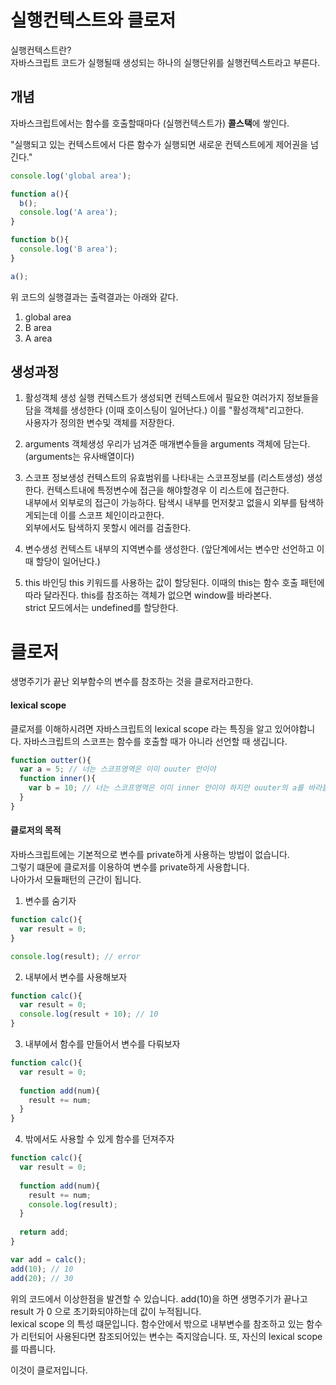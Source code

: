 # 실행컨텍스트와 클로저 

실행컨텍스트란?    
자바스크립트 코드가 실행될때 생성되는 하나의 실행단위를 실행컨텍스트라고 부른다.  

## 개념 
자바스크립트에서는 함수를 호출할때마다 (실행컨텍스트가) **콜스택**에 쌓인다.   

"실행되고 있는 컨텍스트에서 다른 함수가 실행되면 새로운 컨텍스트에게 제어권을 넘긴다."

```js
console.log('global area');

function a(){
  b();
  console.log('A area');
}

function b(){
  console.log('B area');
}

a();
```

위 코드의 실행결과는 출력결과는 아래와 같다. 

1. global area
2. B area
3. A area 

## 생성과정 

1. 활성객체 생성 
실행 컨텍스트가 생성되면 컨텍스트에서 필요한 여러가지 정보들을 담을 객체를 생성한다 (이때 호이스팅이 일어난다.) 이를 "활성객체"리고한다.   
사용자가 정의한 변수및 객체를 저장한다.  

2. arguments 객체생성
우리가 넘겨준 매개변수들을 arguments 객체에 담는다. (arguments는 유사배열이다) 
 
3. 스코프 정보생성 
컨텍스트의 유효범위를 나타내는 스코프정보를 (리스트생성) 생성한다. 컨텍스트내에 특정변수에 접근을 해야할경우 이 리스트에 접근한다.   
내부에서 외부로의 접근이 가능하다. 탐색시 내부를 먼저찾고 없을시 외부를 탐색하게되는데 이를 스코프 체인이라고한다.   
외부에서도 탐색하지 못할시 에러를 검출한다. 

4. 변수생성 
컨텍스트 내부의 지역변수를 생성한다. (앞단계에서는 변수만 선언하고 이때 할당이 일어난다.) 

5. this 바인딩 
this 키워드를 사용하는 값이 할당된다. 이때의 this는 함수 호출 패턴에 따라 달라진다. this를 참조하는 객체가 없으면 window를 바라본다.  
strict 모드에서는 undefined를 할당한다.  


# 클로저 
생명주기가 끝난 외부함수의 변수를 참조하는 것을 클로저라고한다.    

#### lexical scope
클로저를 이해하시려면 자바스크립트의 lexical scope 라는 특징을 알고 있어야합니다. 
자바스크립트의 스코프는 함수를 호출할 때가 아니라 선언할 때 생깁니다.  

````js
function outter(){
  var a = 5; // 너는 스코프영역은 이미 ouuter 안이야
  function inner(){
    var b = 10; // 너는 스코프영역은 이미 inner 안이야 하지만 ouuter의 a를 바라볼 수 있어
  }
}
````

#### 클로저의 목적 
자바스크립트에는 기본적으로 변수를 private하게 사용하는 방법이 없습니다.   
그렇기 떄문에 클로저를 이용하여 변수를 private하게 사용합니다.   
나아가서 모듈패턴의 근간이 됩니다.  

1. 변수를 숨기자
```js
function calc(){
  var result = 0;
}

console.log(result); // error 
``` 

2. 내부에서 변수를 사용해보자
```js
function calc(){
  var result = 0;
  console.log(result + 10); // 10
}
```

3. 내부에서 함수를 만들어서 변수를 다뤄보자
```js
function calc(){
  var result = 0;
  
  function add(num){
    result += num;
  }
}
```

4. 밖에서도 사용할 수 있게 함수를 던져주자 

```js
function calc(){
  var result = 0;
  
  function add(num){
    result += num;
    console.log(result);
  }
  
  return add;
}

var add = calc(); 
add(10); // 10
add(20); // 30
```

위의 코드에서 이상한점을 발견할 수 있습니다. add(10)을 하면 생명주기가 끝나고 result 가 0 으로 초기화되야하는데 값이 누적됩니다.  
lexical scope 의 특성 떄문입니다. 함수안에서 밖으로 내부변수를 참조하고 있는 함수가 리턴되어 사용된다면 참조되어있는 변수는 죽지않습니다.
또, 자신의 lexical scope를 따릅니다.  

이것이 클로저입니다.
 
   
